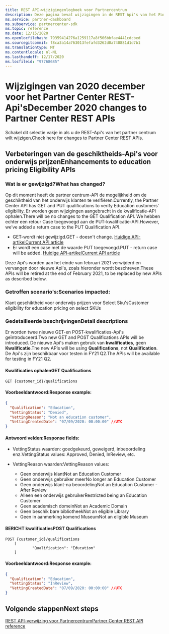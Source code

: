 ```yaml
---
title: REST API-wijzigingenlogboek voor Partnercentrum
description: Deze pagina bevat wijzigingen in de REST Api's van het Partner Center
ms.service: partner-dashboard
ms.subservice: partnercenter-sdk
ms.topic: reference
ms.date: 12/15/2020
ms.openlocfilehash: 79359414276a1259117a8f506bbfae4441cdcbed
ms.sourcegitcommit: f8ca3a14a763013fefafd3262d0a740881d1d7b1
ms.translationtype: MT
ms.contentlocale: nl-NL
ms.lasthandoff: 12/17/2020
ms.locfileid: "97768685"
---
```

# <a name="december-2020-changes-to-partner-center-rest-apis"></a><span data-ttu-id="25036-103">Wijzigingen van 2020 december voor het Partner Center REST-Api's</span><span class="sxs-lookup"><span data-stu-id="25036-103">December 2020 changes to Partner Center REST APIs</span></span>

<span data-ttu-id="25036-104">Schakel dit selectie vakje in als u de REST-Api's van het partner centrum wilt wijzigen.</span><span class="sxs-lookup"><span data-stu-id="25036-104">Check here for changes to Partner Center REST APIs.</span></span>

## <a name="enhancements-to-education-pricing-eligibility-apis"></a><span data-ttu-id="25036-105">Verbeteringen van de geschiktheids-Api's voor onderwijs prijzen</span><span class="sxs-lookup"><span data-stu-id="25036-105">Enhancements to education pricing Eligibility APIs</span></span>



### <a name="what-has-changed"></a><span data-ttu-id="25036-106">Wat is er gewijzigd?</span><span class="sxs-lookup"><span data-stu-id="25036-106">What has changed?</span></span>

<span data-ttu-id="25036-107">Op dit moment heeft de partner centrum-API de mogelijkheid om de geschiktheid van het onderwijs klanten te verifiëren.</span><span class="sxs-lookup"><span data-stu-id="25036-107">Currently, the Partner Center API has GET and PUT qualifications to verify Education customers’ eligibility.</span></span> <span data-ttu-id="25036-108">Er worden geen wijzigingen aangebracht in de kwalificatie-API ophalen.</span><span class="sxs-lookup"><span data-stu-id="25036-108">There will be no changes to the GET Qualification API.</span></span> <span data-ttu-id="25036-109">We hebben echter een retour Case toegevoegd aan de PUT-kwalificatie-API.</span><span class="sxs-lookup"><span data-stu-id="25036-109">However, we’ve added a return case to the PUT Qualification API.</span></span>

- <span data-ttu-id="25036-110">GET-wordt niet gewijzigd.</span><span class="sxs-lookup"><span data-stu-id="25036-110">GET - doesn't change.</span></span> [<span data-ttu-id="25036-111">Huidige API-artikel</span><span class="sxs-lookup"><span data-stu-id="25036-111">Current API article</span></span>](get-a-customer-s-qualification.md)
- <span data-ttu-id="25036-112">Er wordt een case met de waarde PUT toegevoegd.</span><span class="sxs-lookup"><span data-stu-id="25036-112">PUT - return case will be added.</span></span> [<span data-ttu-id="25036-113">Huidige API-artikel</span><span class="sxs-lookup"><span data-stu-id="25036-113">Current API article</span></span>](update-a-customer-s-qualification.md)

<span data-ttu-id="25036-114">Deze Api's worden aan het einde van februari 2021 verwijderd en vervangen door nieuwe Api's, zoals hieronder wordt beschreven.</span><span class="sxs-lookup"><span data-stu-id="25036-114">These APIs will be retired at the end of February 2021, to be replaced by new APIs as described below.</span></span>

### <a name="scenarios-impacted"></a><span data-ttu-id="25036-115">Getroffen scenario's:</span><span class="sxs-lookup"><span data-stu-id="25036-115">Scenarios impacted:</span></span>

<span data-ttu-id="25036-116">Klant geschiktheid voor onderwijs prijzen voor Select Sku's</span><span class="sxs-lookup"><span data-stu-id="25036-116">Customer eligibility for education pricing on select SKUs</span></span>

### <a name="detail-descriptions"></a><span data-ttu-id="25036-117">Gedetailleerde beschrijvingen</span><span class="sxs-lookup"><span data-stu-id="25036-117">Detail descriptions</span></span>

<span data-ttu-id="25036-118">Er worden twee nieuwe GET-en POST-kwalificaties-Api's geïntroduceerd.</span><span class="sxs-lookup"><span data-stu-id="25036-118">Two new GET and POST Qualifications APIs will be introduced.</span></span> <span data-ttu-id="25036-119">De nieuwe Api's maken gebruik van **kwalificaties**, geen **Kwalificatie**.</span><span class="sxs-lookup"><span data-stu-id="25036-119">The new APIs will be using **Qualifications**, not **Qualification**.</span></span> <span data-ttu-id="25036-120">De Api's zijn beschikbaar voor testen in FY21 Q2.</span><span class="sxs-lookup"><span data-stu-id="25036-120">The APIs will be available for testing in FY21 Q2.</span></span>

#### <a name="get-qualifications"></a><span data-ttu-id="25036-121">Kwalificaties ophalen</span><span class="sxs-lookup"><span data-stu-id="25036-121">GET Qualifications</span></span>

```http
GET {customer_id}/qualifications
```

#### <a name="response-example"></a><span data-ttu-id="25036-122">Voorbeeldantwoord:</span><span class="sxs-lookup"><span data-stu-id="25036-122">Response example:</span></span>

```json
{
  "Qualification": "Education",
  "VettingStatus": "Denied",
  "VettingReason": "Not an education customer",
  "VettingCreatedDate": "07/09/2020: 00:00:00" //UTC
}
```

#### <a name="response-fields"></a><span data-ttu-id="25036-123">Antwoord velden:</span><span class="sxs-lookup"><span data-stu-id="25036-123">Response fields:</span></span> 

- <span data-ttu-id="25036-124">VettingStatus waarden: goedgekeurd, geweigerd, inbeoordeling enz.</span><span class="sxs-lookup"><span data-stu-id="25036-124">VettingStatus values: Approved, Denied, InReview, etc.</span></span>

- <span data-ttu-id="25036-125">VettingReason waarden:</span><span class="sxs-lookup"><span data-stu-id="25036-125">VettingReason values:</span></span>
   - <span data-ttu-id="25036-126">Geen onderwijs klant</span><span class="sxs-lookup"><span data-stu-id="25036-126">Not an Education Customer</span></span>
   - <span data-ttu-id="25036-127">Geen onderwijs gebruiker meer</span><span class="sxs-lookup"><span data-stu-id="25036-127">No longer an Education Customer</span></span>
   - <span data-ttu-id="25036-128">Geen onderwijs klant-na beoordeling</span><span class="sxs-lookup"><span data-stu-id="25036-128">Not an Education Customer - After Review</span></span>
   - <span data-ttu-id="25036-129">Alleen een onderwijs gebruiker</span><span class="sxs-lookup"><span data-stu-id="25036-129">Restricted being an Education Customer</span></span>
   - <span data-ttu-id="25036-130">Geen academisch domein</span><span class="sxs-lookup"><span data-stu-id="25036-130">Not an Academic Domain</span></span>
   - <span data-ttu-id="25036-131">Geen beschik bare bibliotheek</span><span class="sxs-lookup"><span data-stu-id="25036-131">Not an eligible Library</span></span>
   - <span data-ttu-id="25036-132">Geen in aanmerking komend Museum</span><span class="sxs-lookup"><span data-stu-id="25036-132">Not an eligible Museum</span></span>
 
#### <a name="post-qualifications"></a><span data-ttu-id="25036-133">BERICHT kwalificaties</span><span class="sxs-lookup"><span data-stu-id="25036-133">POST Qualifications</span></span>

```http
POST {customer_id}/qualifications
    [
            "Qualification": "Education"
    ]
```

#### <a name="response-example"></a><span data-ttu-id="25036-134">Voorbeeldantwoord:</span><span class="sxs-lookup"><span data-stu-id="25036-134">Response example:</span></span>

```JSON
{
  "Qualification": "Education",
  "VettingStatus": "InReview",
  "VettingCreatedDate": "07/09/2020: 00:00:00" //UTC
}
```

## <a name="next-steps"></a><span data-ttu-id="25036-135">Volgende stappen</span><span class="sxs-lookup"><span data-stu-id="25036-135">Next steps</span></span>

[<span data-ttu-id="25036-136">REST API-verwijzing voor Partnercentrum</span><span class="sxs-lookup"><span data-stu-id="25036-136">Partner Center REST API reference</span></span>](partner-center-rest-api-reference.md)
